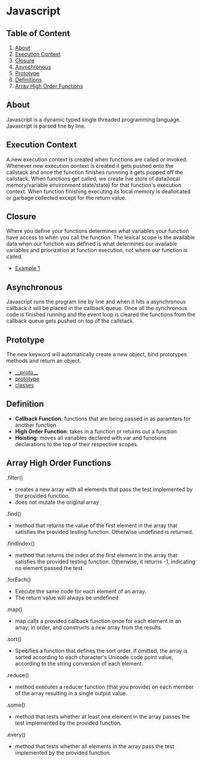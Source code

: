 # Javascript
## Table of Content
  1. [About](#about)
  1. [Execution Context](#execution-context)
  1. [Closure](#closure)
  1. [Asynchronous](#asynchronous)
  1. [Prototype](#Prototype)
  1. [Definitions](#definition)
  1. [Array High Order Functions](#array-high-order-functions)

## About

Javascript is a dynamic typed single threaded programming language. Javascript is parsed line by line. 

## Execution Context

A new execution context is created when functions are called or invoked. Whenever new execution context is created it gets pushed onto the callstack and once the function finishes runnning it gets popped off the callstack. When functions get called, we create live store of data(local memory/variable environment state/state) for that function's execution context. When function finishing executing its local memory is deallocated or garbage collected except for the return value.

## Closure

Where you define your functions determines what variables your function have access to when you call the function. The lexical scope is the available data when our function was defined is what determines our available variables and priorization at function execution, not where our function is called.
  - [Example 1](https://github.com/karyma101/handbook/blob/master/JAVASCRIPT/Examples/closure.js)

## Asynchronous

Javascript runs the program line by line and when it hits a asynchronous callback it will be placed in the callback queue. Once all the synchronous code is finished running and the event loop is cleared the functions from the callback queue gets pushed on top of the callstack.

## Prototype

The new keyword will automatically create a new object, bind prototypes methods and return an object.
  - [\_\_proto\_\_](https://github.com/karyma101/handbook/blob/master/JAVASCRIPT/Examples/__proto__.js)
  - [prototype](https://github.com/karyma101/handbook/blob/master/JAVASCRIPT/Examples/prototype.js)
  - [classes](https://github.com/karyma101/handbook/blob/master/JAVASCRIPT/Examples/classes.js)

## Definition

- **Callback Function**: functions that are being passed in as paramters for another function
- **High Order Function**: takes in a function or returns out a function
- **Hoisting**: moves all variables declared with var and functions declarations to the top of their respective scopes.

## Array High Order Functions

.filter()
  - creates a new array with all elements that pass the test implemented by the provided function.
  - does not mutate the original array

.find()
  - method that returns the value of the first element in the array that satisfies the provided testing function. Otherwise undefined is returned.

.findIndex()
  - method that returns the index of the first element in the array that satisfies the provided testing function. Otherwise, it returns -1, indicating no element passed the test.

.forEach()
  - Execute the same code for each element of an array.
  - The return value will always be undefined

.map()
  - map calls a provided callback function once for each element in an array, in order, and constructs a new array from the results.

.sort()
  - Specifies a function that defines the sort order. If omitted, the array is sorted according to each character's Unicode code point value, according to the string conversion of each element.

.reduce()
  - method executes a reducer function (that you provide) on each member of the array resulting in a single output value.

.some()
  - method that tests whether at least one element in the array passes the test implemented by the provided function. 

.every()
  - method that tests whether all elements in the array pass the test implemented by the provided function.